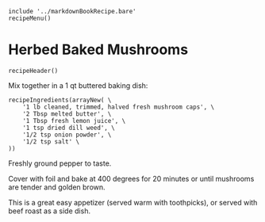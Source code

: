 ~~~ markdown-script
include '../markdownBookRecipe.bare'
recipeMenu()
~~~

# Herbed Baked Mushrooms

~~~ markdown-script
recipeHeader()
~~~

Mix together in a 1 qt buttered baking dish:

~~~ markdown-script
recipeIngredients(arrayNew( \
    '1 lb cleaned, trimmed, halved fresh mushroom caps', \
    '2 Tbsp melted butter', \
    '1 Tbsp fresh lemon juice', \
    '1 tsp dried dill weed', \
    '1/2 tsp onion powder', \
    '1/2 tsp salt' \
))
~~~

Freshly ground pepper to taste.

Cover with foil and bake at 400 degrees for 20 minutes or until mushrooms are tender and golden
brown.

This is a great easy appetizer (served warm with toothpicks), or served with beef roast as a side
dish.
